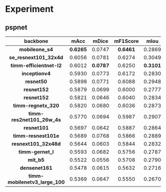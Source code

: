 # Experiment

## pspnet

|               **backbone**               |  **mAcc**  |  **mDice** | **mF1Score** |  **mIou**  | **mPrecision** |  **Loss**  |
|:-------------------------------------:|:----------:|:----------:|:------------:|:----------:|:--------------:|:----------:|
|        **mobileone_s4**        | **0.6265** |   0.0747   |  **0.6461**  |   0.2869   |     0.6911     |   0.6521   |
|     **se_resnext101_32x4d**    |   0.6056   |   0.0781   |    0.6274    |   0.3049   |     0.6767     |   0.6471   |
|    **timm-efficientnet-l2**    |   0.6012   | **0.0787** |    0.6250    | **0.3101** |   **0.6968**   | **0.6370** |
|         **inceptionv4**        |   0.5930   |   0.0773   |    0.6172    |   0.2830   |     0.6732     |   0.6747   |
|          **resnet50**          |   0.5898   |   0.0771   |    0.6088    |   0.2948   |     0.6623     |   0.6646   |
|          **resnet152**         |   0.5879   |   0.0699   |    0.6000    |   0.2777   |     0.6557     |   0.6596   |
|          **resnet152**         |   0.5821   |   0.0646   |    0.6040    |   0.2834   |     0.6689     |   0.6639   |
|      **timm-regnetx_320**      |   0.5820   |   0.0680   |    0.6036    |   0.2873   |     0.6710     |   0.6515   |
|   **timm-res2net101_26w_4s**   |   0.5770   |   0.0694   |    0.5987    |   0.2907   |     0.6626     |   0.6586   |
|          **resnet101**         |   0.5697   |   0.0642   |    0.5887    |   0.2864   |     0.6580     |   0.6665   |
|      **timm-resnest101e**      |   0.5689   |   0.0768   |    0.5866    |   0.2889   |     0.6557     |   0.6743   |
|      **resnext101_32x48d**     |   0.5644   |   0.0603   |    0.5844    |   0.2832   |     0.6747     |   0.6616   |
|        **timm-gernet_l**       |   0.5593   |   0.0682   |    0.5756    |   0.2787   |     0.6461     |   0.6712   |
|           **mit_b5**           |   0.5522   |   0.0556   |    0.5708    |   0.2790   |     0.6525     |   0.6630   |
|         **densenet161**        |   0.5478   |   0.0615   |    0.5632    |   0.2716   |     0.6440     |   0.6770   |
| **timm-mobilenetv3_large_100** |   0.5369   |   0.0647   |    0.5550    |   0.2670   |     0.6450     |   0.6993   |
